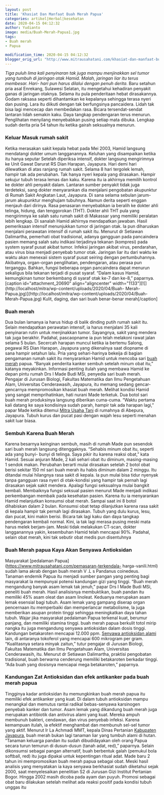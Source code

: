 ```yaml
---
layout: post
title: 'Khasiat Dan Manfaat Buah Merah Papua'
categories: artikel|Herbal|kesehatan
date: 2020-04-15 04:12:32
author: Yudianto
image: media/Buah-Merah-Papua1.jpg
tags:
- Buah merah
- Papua

modification_time: 2020-04-15 04:12:32
blogger_orig_url: "http://www.mitrausahatani.com/khasiat-dan-manfaat-buah-merah-papua.html"
---
```


_Tiga puluh lima kali penyinaran tak juga mampu menjinakkan sel tumor yang
tumbuh di jaringan otak Hamid. Malah, jaringan liar itu terus membesar. Hari-
hari pun harus dilalui dengan penuh derita._ Baru setahun pria asal Enrekang,
Sulawesi Selatan, itu mengetahui kehadiran penyakit ganas di jaringan otaknya.
Selama itu pula penderitaan hebat dirasakannya. Godam raksasa seperti
dihantamkan ke kepalanya sehingga terasa nyeri dan pusing. Lara itu diikuti
dengan tak berfungsinya pancaidera. Lidah tak bisa lagi mencecap dan
membedakan rasa. Bicara tersendat-sendat lantaran lidah semakin kaku. Daya
tangkap pendengaran terus menurun. Penglihatan menyilang menyebabkan pusing
setiap mata dibuka. Lengkap sudah derita pria 54 tahun itu ketika gairah
seksualnya menurun.

### Keluar Masuk rumah sakit

Ketika merasakan sakit kepala hebat pada Mei 2003, Hamid langsung mendatangi
dokter umum langganannya. Keluhan yang disampaikan ketika itu hanya seputar
Setelah diperiksa intensif, dokter langsung mengirimnya ke Unit Gawat Darurat
RS Dian Harapan, Jayapura. Hari demi hari dilewatkan di atas ranjang rumah
sakit. Selama 8 hari tergolek lemah, hampir tak ada perubahan. Tak hanya nyeri
kepala yang dirasakan. Hampir sekujur tubuh terasa lemas dan kaku. Karena itu
ia akhirnya memilih kontrol ke dokter ahli penyakit dalam. Lantaran sumber
penyakit tidak juga terdeteksi, sang dokter menyarankan dia menjalani
pengobatan akupunktur di Rumah Sakit Angkatan Laut, Jayapura. Di sana selama
sebulan jarum-jarum akupunktur menghujam tubuhnya. Namun derita seperti enggan
menjauh dari dirinya. Rasa penasaran menyebabkan ia beralih ke dokter ahli
telinga, hidung, dan tenggorokan (THT). Dokter ahli THT pula yang mengirimnya
ke salah satu rumah sakit di Makassar yang memiliki peralatan lebih lengkap.
Di sanalah Hamid akhirnya mendapatkan jawaban. Hasil pemeriksaan intensif
menunjukkan tumor di jaringan otak. Ia pun diharuskan menjalani perawatan
intensif di rumah sakit itu. Menurut dr Setiawan Dalimartha, pemerhati obat
tradisional, adanya gangguan pada pancaindera pasien memang salah satu
indikasi terjadinya tekanan (kompresi) pada system syaraf pusat akibat tumor.
Infeksi jaringan akibat virus, pendarahan, atau virus bisa menjadi penyebab
tumor otak. Jaringan liar itu dari waktu ke waktu akan menexaii sistem syaraf
pusat seiring dengan pertumbuhannya. Akibatnya, organ-organ penglihatan,
pendengaran, atau perasa pun terganggu. Bahkan, fungsi beberapa organ
pancaindera dapat menurun sekaligus bila tekanan terjadi di pusat syaraf.
“Dalam kasus Hamid, kemungkinan tumor berkembang di syaraf otak ke-7 dan
ke-8,” paparnya. [caption id="attachment_20690" align="aligncenter"
width="1133"][![](http://localhost/mitra/wp-content/uploads/2020/04/Buah-
Merah-Papua.jpg)](http://localhost/mitra/wp-content/uploads/2020/04/Buah-
Merah-Papua.jpg) Kulit, daging, dan sari buah benar-benar merah[/caption]

### Buah merah

Dua bulan lamanya ia harus hidup di balik dinding putih rumah sakit itu.
Selain mendapatkan perawatan intensif, ia harus menjalani 35 kali penyinaran
rutin untuk menjinakkan tumor. Sayangnya, sakit yang mendera tak juga
berakhir. Padahal, pascaopname ia pun telah melakoni rawat jalan selama 5
bulan. Secercah harapan muncul ketika ia bertemu Salong, pegawai RS Dian
Harapan, Jayapura yang dikenalnya saat diopname di sana hampir setahun lalu.
Pria yang sehari-harinya bekeija di bagian pengamanan rumah sakit itu
menyarankan Hamid untuk mencoba sari [buah
merah](https://www.mitrausahatani.com/topik/buah-merah "buah merah") papua. “Banyak
penderita kanker sembuh setelah minum obat itu,” katanya meyakinkan. Informasi
penting itulah yang membawa Hamid ke depan pintu rumah Drs I Made Budi MSi,
penyedia sari buah merah. Pengajar di Jurusan Biologi, Fakultas Matematika dan
Ilmu Pengetahuan Alam, Universitas Cenderawasih, Jayapura, itu memang sedang
gencar-gencarnya mempromosikan khasiat buah merah. Melihat kondisi Hamid yang
sangat memprihatinkan, hati nurani Made terketuk. Dua botol sari buah merah
produksinya langsung diberikan cuma-cuma. “Waktu pertama kali datang ke saya
kondisinya sudah parah, hampir tak ada harapan lagi,” papar Made ketika
ditemui [Mitra Usaha Tani](https://www.mitrausahatani.com) di rumahnya di Abepura,
Jayapura. Tubuh kurus dan pucat pasi dengan wajah lesu seperti menahan sakit
luar biasa.

### Sembuh Karena Buah Merah

Karena besarnya keinginan sembuh, masih di rumah Made pun sesendok sari buah
merah langsung ditenggaknya. “Sehabis minum obat itu, seperti ada yang bunyi-
bunyi di telinga. Saya pikir itu karena reaksi obat,” kata Hamid. Sesuai
anjuran Made, 2 kali sehari obat itu diminum, masing-masing 1 sendok makan.
Perubahan berarti mulai dirasakan setelah 2 botol obat berisi sekitar 150 ml
sari buah merah itu habis diminum dalam 2 minggu. Itu ditandai mulai hilangnya
rasa sakit di kepala. Ia pun mulai bisa tidur nyenyak tanpa gangguan rasa
nyeri di otak-kondisi yang hampir tak pernah lagi dirasakan sejak sakit
mendera. Apalagi fungsi seksualnya mulai bangkit kembali. Membaiknya fungsi
seksual pasien menurut Made menjadi indikasi perkembangan membaik pada
kesehatan pasien. Karena itu ia menyarankan Hamid melanjutkan konsumsi obat
merah. Sampai saat ini 8 botol dihabiskan dalam 2 bulan. Konsumsi obat tetap
dilanjutkan karena rasa sakit di kepala hampir tak pernah lagi dirasakan.
Tubuh yang dulu kurus, lesu, dan pucat, kini makin berisi. Bicara tak lagi
kaku dan daya tangkap pendengaran kembali normal. Kini, ia tak lagi merasa
pusing meski mata harus melek berjam-jam. Meski tidak melakukan CT-scan,
dokter langganannya yakin, kesembuhan Hamid telah mencapai 90%. Padahal,
selain obat merah, kini tak sebutir obat medis pun disentuhnya

### Buah Merah papua Kaya Akan Senyawa Antioksidan

Masyarakat [pedalaman Papua](https://www.mitrausahatani.com/pemasaran-terkendala-
harga-vanili.html) sudah lama akrab dengan buah merah V .L s Pandanus
coinedeus. Tanaman endemik Papua itu menjadi sumber pangan yang penting bagi
masyarakat la mempunyai potensi kandungan gizi yang tinggi. “Buah merah
mengandung banyak asam lemak tak jenuh,” papar Drs I Made Budi MSi, peneliti
buah merah. Hasil analisisnya membuktikan, buah pandan itu memiliki 45% asam
oleat dan asam linoleat. Keduanya merupakan asam lemak esensial bagi tubuh.
Asam lemak yang gampang diserap organ pencernaan itu memperbaiki dan
memperlancar metabolisme, la juga memberikan asupan protein tinggi sehingga
meningkatkan daya tahan tubuh. Wajar jika masyarakat pedalaman Papua terkenal
kuat, berumur panjang, dan memiliki stamina tinggi. buah merah papua berkulit
totol mirip nangka itu juga mengandung senyawa antioksidan dalam dosis tinggi.
Kandungan betakaroten mencapai 12.000 ppm. [Senyawa antioksidan
alami](https://www.anton-nb.com/antioksidan-kunci-agar-selalu-awet.html) lain,
di antaranya tokoferol yang mencapai 600 mikrogram per gram. “Kualitasnya
setara minyak zaitun,” tutur pengajar di Jurusan Biologi, Fakultas Matematika
dan Ilmu Pengetahuan Alam, Universitas Cenderawasih, itu. Menurut dr Setiawan
Dalimartha, praktisi pengobatan tradisional, buah berwarna cenderung memiliki
betakaroten berkadar tinggi. “Ada buah yang dosisnya mencapai mega
betakaroten,” paparnya.

### Kandungan Zat Antioksidan dan efek antikanker pada buah merah papua

Tingginya kadar antioksidan itu memungkinkan buah merah papua itu memiliki
efek antikanker yang kuat. Di dalam tubuh antioksidan mampu menangkal dan
memutus rantai radikal bebas-senyawa karsinogen penyebab kanker dan tumor.
Asam lemak yang dikandung buah merah juga merupakan antibiotik dan antivirus
alami yang kuat. Mereka ampuh membunuh bakteri, cendawan, dan virus penyebab
infeksi. Karena kemampuan itulah, ia efektif menghambat dan membunuh sel-sel
tumor yang aktif. Menurut Ir La Achmadi MMT, kepala Dinas Pertanian [Kabupaten
Jayapura](https://www.mitrausahatani.com/topik/papua), buah merah bukan lagi tanaman
liar yang tumbuh alami di hutan. “Tanaman keluarga pandan itu sudah
dibudidayakan oleh orang Papua secara turun temurun di dusun-dusun (tanah
adat, red),” paparnya. Selain dikonsumsi sebagai pangan alternatif, buah
berbentuk galah (pemukul bola softball, red) itu juga dipakai untuk
kepentingan ritual adat. Made baru 2 tahun ini mempromosikan buah merah papua
sebagai obat. Meski hasil analisis yang menyatakan ia kaya senyawa berkhasiat
sudah diketahui sejak 2000, saat menyelesaikan penelitian S2 di Jurusan Gizi
Institut Pertanian Bogor. Hingga 2002 masih dicoba pada ayam dan puyuh.
Promosi sebagai obat baru dilakukan setelah melihat ada reaksi positif pada
kondisi tubuh unggas itu


